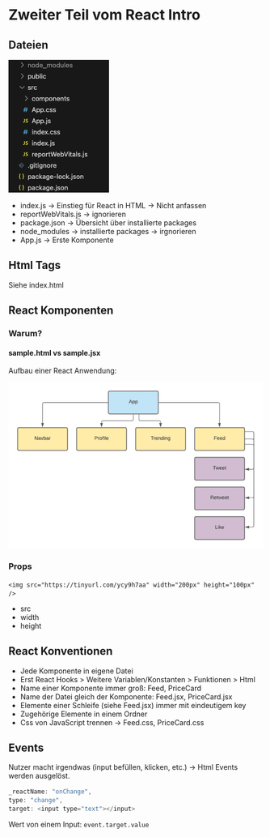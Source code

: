 # Zweiter Teil vom React Intro

## Dateien

![Alt text](image.png)

* index.js -> Einstieg für React in HTML -> Nicht anfassen
* reportWebVitals.js -> ignorieren
* package.json -> Übersicht über installierte packages
* node_modules -> installierte packages -> irgnorieren
* App.js -> Erste Komponente

## Html Tags
Siehe index.html

## React Komponenten
### Warum?
#### sample.html vs sample.jsx
Aufbau einer React Anwendung:

![Component-Tree](image-1.png)

### Props
`<img src="https://tinyurl.com/ycy9h7aa" width="200px" height="100px" />`
* src
* width
* height

## React Konventionen
* Jede Komponente in eigene Datei
* Erst React Hooks > Weitere Variablen/Konstanten > Funktionen > Html
* Name einer Komponente immer groß: Feed, PriceCard
* Name der Datei gleich der Komponente: Feed.jsx, PriceCard.jsx
* Elemente einer Schleife (siehe Feed.jsx) immer mit eindeutigem key
* Zugehörige Elemente in einem Ordner
* Css von JavaScript trennen -> Feed.css, PriceCard.css

## Events
Nutzer macht irgendwas (input befüllen, klicken, etc.) -> Html Events werden ausgelöst.
```js
_reactName: "onChange",
type: "change",
target: <input type="text"></input>
```
Wert von einem Input: `event.target.value`